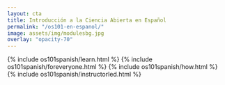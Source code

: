 ```yaml
---
layout: cta
title: Introducción a la Ciencia Abierta en Español
permalink: "/os101-en-espanol/"
image: assets/img/modulesbg.jpg
overlay: "opacity-70"
---
```


{% include os101spanish/learn.html %}
{% include os101spanish/foreveryone.html %}
{% include os101spanish/how.html %}
{% include os101spanish/instructorled.html %}